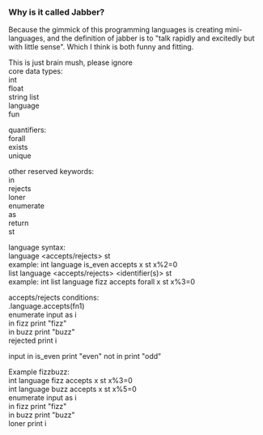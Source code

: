 ### Why is it called Jabber?  
Because the gimmick of this programming languages is creating mini-languages, and the definition of jabber is to "talk rapidly and excitedly but with little sense". Which I think is both funny and fitting.  
  
This is just brain mush, please ignore  
core data types:  
int  
float  
string 
list  
language  
fun 

quantifiers:  
forall  
exists  
unique  
  
other reserved keywords:  
in  
rejects  
loner  
enumerate  
as  
return  
st  
  
language syntax:  
<type> language <name> <accepts/rejects> <identifier> st <condition>  
example: int language is_even accepts x st x%2=0  
<type> list language <name> <accepts/rejects> <quantifier> <identifier(s)> st <condition>  
example: int list language fizz accepts forall x st x%3=0  
  
accepts/rejects conditions:  
<variable>.language.accepts(fn1)  
enumerate input as i   
    in fizz print "fizz"   
    in buzz print "buzz"   
    rejected print i    
  
input in is_even print "even" not in print "odd" 
 
Example fizzbuzz:  
int language fizz accepts x st x%3=0   
int language buzz accepts x st x%5=0  
enumerate input as i   
    in fizz print "fizz"    
    in buzz print "buzz"   
    loner print i  